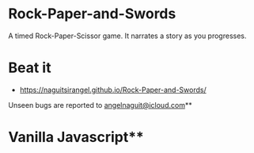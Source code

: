 # Rock-Paper-and-Swords
A timed Rock-Paper-Scissor game. It narrates a story as you progresses.

# Beat it 
- https://naguitsirangel.github.io/Rock-Paper-and-Swords/

Unseen bugs are reported to angelnaguit@icloud.com**

# Vanilla Javascript**
